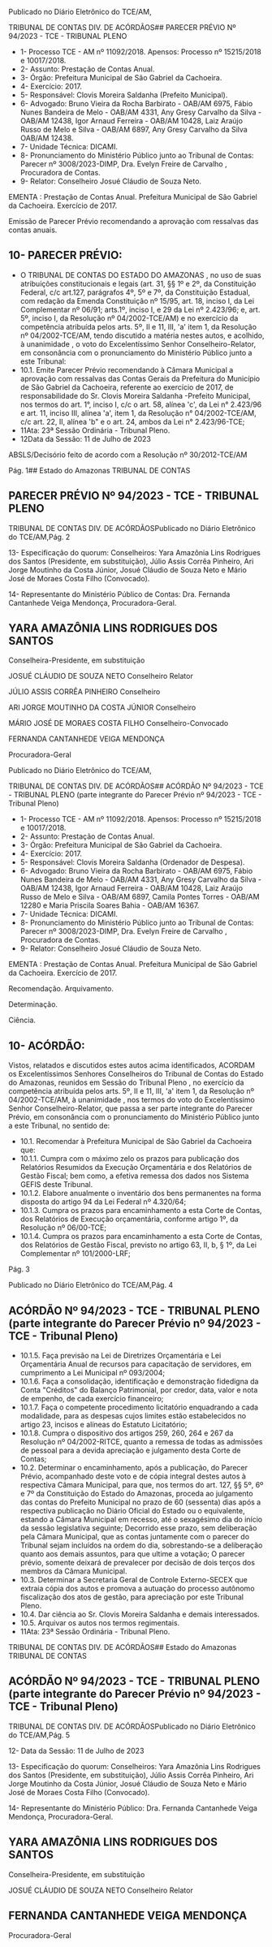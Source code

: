 Publicado  no  Diário  Eletrônico do TCE/AM,

TRIBUNAL DE CONTAS DIV. DE ACÓRDÃOS## PARECER PRÉVIO Nº 94/2023 - TCE - TRIBUNAL PLENO

- 1- Processo TCE - AM nº 11092/2018. Apensos: Processo nº  15215/2018 e 10017/2018.
- 2- Assunto: Prestação de Contas Anual.
- 3- Órgão: Prefeitura Municipal de São Gabriel da Cachoeira.
- 4- Exercício: 2017.
- 5- Responsável: Clovis Moreira Saldanha (Prefeito Municipal).
- 6- Advogado: Bruno Vieira da Rocha Barbirato - OAB/AM 6975, Fábio Nunes Bandeira de Melo - OAB/AM 4331, Any Gresy Carvalho da Silva - OAB/AM 12438, Igor Arnaud Ferreira  -  OAB/AM  10428,  Laiz  Araújo  Russo  de  Melo  e  Silva  -  OAB/AM  6897,  Any Gresy Carvalho da Silva OAB/AM 12438.
- 7- Unidade Técnica: DICAMI.
- 8- Pronunciamento  do  Ministério  Público  junto  ao  Tribunal  de  Contas: Parecer  nº 3008/2023-DIMP, Dra. Evelyn Freire de Carvalho , Procuradora de Contas.
- 9- Relator: Conselheiro Josué Cláudio de Souza Neto.

EMENTA :  Prestação  de  Contas  Anual.    Prefeitura Municipal de São Gabriel da Cachoeira.  Exercício de 2017.

Emissão de Parecer Prévio recomendando a aprovação com ressalvas das contas anuais.

## 10-  PARECER PRÉVIO:

- O  TRIBUNAL  DE  CONTAS  DO  ESTADO  DO  AMAZONAS ,  no  uso  de  suas atribuições  constitucionais  e  legais  (art.  31,  §§  1º  e  2º,  da  Constituição  Federal,  c/c art.127,  parágrafos  4º,  5º  e  7º,  da  Constituição  Estadual,  com  redação  da  Emenda Constituição nº 15/95, art. 18, inciso I, da Lei Complementar nº 06/91; arts.1º, inciso I, e 29  da  Lei  nº  2.423/96;  e,  art.  5º,  inciso  I,  da  Resolução  nº  04/2002-TCE/AM)  e  no exercício da competência atribuída pelos arts. 5º, II e 11, III, 'a' item 1, da Resolução nº 04/2002-TCE/AM, tendo discutido a matéria nestes autos, e acolhido, à unanimidade , o voto do Excelentíssimo Senhor Conselheiro-Relator, em consonância com o pronunciamento do Ministério Público junto a este Tribunal:
- 10.1. Emite Parecer Prévio recomendando à Câmara Municipal a aprovação  com  ressalvas das Contas  Gerais da Prefeitura do Município de São Gabriel da Cachoeira, referente ao exercício de 2017, de responsabilidade do Sr. Clovis Moreira Saldanha -Prefeito Municipal, nos termos do art. 1°, inciso I, c/c o art. 58, alínea 'c', da Lei n°  2.423/96  e  art.  11,  inciso  III,  alínea  'a',  item  1,  da  Resolução  n° 04/2002-TCE/AM, c/c art. 22, II, alínea 'b" e o art. 24, ambos da Lei n° 2.423/96-TCE;
- 11Ata: 23ª Sessão Ordinária - Tribunal Pleno.
- 12Data da Sessão: 11 de Julho de 2023

ABSLS/Decisório feito de acordo com a Resolução nº 30/2012-TCE/AM

Pág. 1## Estado do Amazonas TRIBUNAL DE CONTAS

## PARECER PRÉVIO Nº 94/2023 - TCE - TRIBUNAL PLENO

TRIBUNAL DE CONTAS DIV. DE ACÓRDÃOSPublicado  no  Diário  Eletrônico do TCE/AM,Pág. 2

13- Especificação  do  quorum: Conselheiros: Yara  Amazônia  Lins  Rodrigues  dos Santos (Presidente, em substituição), Júlio Assis Corrêa Pinheiro, Ari Jorge Moutinho da Costa Júnior, Josué Cláudio de Souza Neto e Mário José de Moraes Costa Filho (Convocado).

14-  Representante do Ministério Público de Contas: Dra. Fernanda Cantanhede Veiga Mendonça, Procuradora-Geral.

## YARA AMAZÔNIA LINS RODRIGUES DOS SANTOS

Conselheira-Presidente, em substituição

JOSUÉ CLÁUDIO DE SOUZA NETO Conselheiro Relator

JÚLIO ASSIS CORRÊA PINHEIRO Conselheiro

ARI JORGE MOUTINHO DA COSTA JÚNIOR Conselheiro

MÁRIO JOSÉ DE MORAES COSTA FILHO Conselheiro-Convocado

FERNANDA CANTANHEDE VEIGA MENDONÇA

Procuradora-Geral

Publicado  no  Diário  Eletrônico do TCE/AM,

TRIBUNAL DE CONTAS DIV. DE ACÓRDÃOS## ACÓRDÃO Nº 94/2023 - TCE - TRIBUNAL PLENO (parte integrante do Parecer Prévio nº 94/2023 - TCE - Tribunal Pleno)

- 1- Processo TCE - AM nº 11092/2018. Apensos: Processo nº  15215/2018 e 10017/2018.
- 2- Assunto: Prestação de Contas Anual.
- 3- Órgão: Prefeitura Municipal de São Gabriel da Cachoeira.
- 4- Exercício: 2017.
- 5- Responsável: Clovis Moreira Saldanha (Ordenador de Despesa).
- 6- Advogado: Bruno Vieira da Rocha Barbirato - OAB/AM 6975, Fábio Nunes Bandeira de Melo - OAB/AM 4331, Any Gresy Carvalho da Silva - OAB/AM 12438, Igor Arnaud Ferreira - OAB/AM 10428, Laiz Araújo Russo de Melo e Silva - OAB/AM 6897, Camila Pontes Torres - OAB/AM 12280 e Maria Priscila Soares Bahia - OAB/AM 16367.
- 7- Unidade Técnica: DICAMI.
- 8- Pronunciamento  do  Ministério  Público  junto  ao  Tribunal  de  Contas: Parecer  nº 3008/2023-DIMP, Dra. Evelyn Freire de Carvalho , Procuradora de Contas.
- 9- Relator: Conselheiro Josué Cláudio de Souza Neto.

EMENTA :  Prestação  de  Contas  Anual.    Prefeitura Municipal  de  São  Gabriel  da  Cachoeira.  Exercício de 2017.

Recomendação. Arquivamento.

Determinação.

Ciência.

## 10-  ACÓRDÃO:

Vistos, relatados e discutidos estes autos acima identificados, ACORDAM os Excelentíssimos Senhores Conselheiros do Tribunal de Contas do Estado do Amazonas, reunidos em Sessão do Tribunal Pleno , no exercício da competência atribuída pelos arts. 5º, II e 11, III, 'a' item 1, da Resolução nº 04/2002-TCE/AM, à unanimidade , nos termos do voto do Excelentíssimo Senhor Conselheiro-Relator, que passa a ser parte integrante do Parecer Prévio, em consonância com o pronunciamento do Ministério Público junto a este Tribunal, no sentido de:

- 10.1. Recomendar à Prefeitura Municipal de São Gabriel da Cachoeira que:
- 10.1.1. Cumpra  com  o  máximo  zelo  os  prazos  para  publicação dos Relatórios Resumidos da Execução Orçamentária e dos Relatórios de Gestão Fiscal; bem como, a efetiva remessa dos dados nos Sistema GEFIS deste Tribunal.
- 10.1.2. Elabore  anualmente  o  inventário  dos  bens  permanentes na forma disposta do artigo 94 da Lei Federal nº 4.320/64;
- 10.1.3. Cumpra os prazos para encaminhamento a esta Corte de Contas, dos Relatórios de Execução orçamentária, conforme artigo 1º, da Resolução nº 06/00-TCE;
- 10.1.4. Cumpra os prazos para encaminhamento a esta Corte de Contas, dos Relatórios de Gestão Fiscal, previsto no artigo 63, II, b, § 1º, da Lei Complementar nº 101/2000-LRF;

Pág. 3

Publicado  no  Diário  Eletrônico do TCE/AM,Pág. 4

## ACÓRDÃO Nº 94/2023 - TCE - TRIBUNAL PLENO (parte integrante do Parecer Prévio nº 94/2023 - TCE - Tribunal Pleno)

- 10.1.5. Faça  previsão  na  Lei  de  Diretrizes  Orçamentária  e  Lei Orçamentária Anual de recursos para capacitação de servidores, em cumprimento a Lei Municipal nº 093/2004;
- 10.1.6. Faça a consolidação, identificação e demonstração fidedigna  da  Conta  "Créditos"  do  Balanço  Patrimonial,  por credor,  data,  valor  e  nota  de  empenho,  de  cada  exercício financeiro;
- 10.1.7. Faça o competente procedimento licitatório enquadrando a cada  modalidade,  para  as  despesas  cujos  limites  estão estabelecidos  no  artigo  23,  incisos  e  alíneas  do  Estatuto Licitatório;
- 10.1.8. Cumpra o dispositivo dos artigos 259, 260, 264 e 267 da Resolução  nº  04/2002-RITCE,  quanto  a  remessa  de  todas as  admissões  de  pessoal  para  a  devida  apreciação  e julgamento desta Corte de Contas;
- 10.2. Determinar o encaminhamento, após a publicação, do Parecer Prévio, acompanhado deste voto e de cópia integral destes autos à respectiva Câmara Municipal, para que, nos termos do art. 127, §§ 5º, 6º e 7º da Constituição  do  Estado  do  Amazonas,  proceda  ao  julgamento  das contas do Prefeito Municipal no prazo de 60 (sessenta) dias após a respectiva  publicação  no  Diário  Oficial  do  Estado  ou  o  equivalente, estando  a  Câmara  Municipal  em  recesso,  até  o  sexagésimo  dia  do início da  sessão  legislativa seguinte; Decorrido  esse  prazo,  sem deliberação pela Câmara Municipal, que as contas juntamente com o parecer do Tribunal sejam incluídos na ordem do dia, sobrestando-se a deliberação quanto aos demais assuntos, para que ultime a votação; O parecer  prévio,  somente  deixará  de  prevalecer  por  decisão  de  dois terços dos membros da Câmara Municipal.
- 10.3. Determinar a Secretaria Geral de Controle Externo-SECEX que extraia cópia dos autos e promova  a  autuação  do  processo  autônomo fiscalização  dos  atos  de  gestão,  para  apreciação  por  este  Tribunal Pleno.
- 10.4. Dar ciência ao Sr. Clovis Moreira Saldanha e demais interessados.
- 10.5. Arquivar os autos nos termos regimentais.
- 11Ata: 23ª Sessão Ordinária - Tribunal Pleno.

TRIBUNAL DE CONTAS DIV. DE ACÓRDÃOS## Estado do Amazonas TRIBUNAL DE CONTAS

## ACÓRDÃO Nº 94/2023 - TCE - TRIBUNAL PLENO (parte integrante do Parecer Prévio nº 94/2023 - TCE - Tribunal Pleno)

TRIBUNAL DE CONTAS DIV. DE ACÓRDÃOSPublicado  no  Diário  Eletrônico do TCE/AM,Pág. 5

12- Data da Sessão: 11 de Julho de 2023

13- Especificação  do  quorum: Conselheiros: Yara  Amazônia  Lins  Rodrigues  dos Santos (Presidente, em substituição), Júlio Assis Corrêa Pinheiro, Ari Jorge Moutinho da Costa Júnior, Josué Cláudio de Souza Neto e Mário José de Moraes Costa Filho (Convocado).

14-  Representante do Ministério Público: Dra. Fernanda Cantanhede Veiga Mendonça, Procuradora-Geral.

## YARA AMAZÔNIA LINS RODRIGUES DOS SANTOS

Conselheira-Presidente, em substituição

JOSUÉ CLÁUDIO DE SOUZA NETO Conselheiro Relator

## FERNANDA CANTANHEDE VEIGA MENDONÇA

Procuradora-Geral